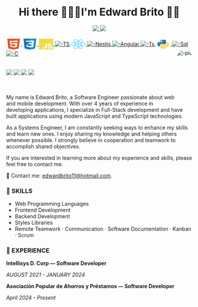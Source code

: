 # <div align="center">Hi there 🙍🏻‍♂️I'm Edward Brito 👨‍💻 </div>

<div align="center">
  <a href="https://github.com/Edwardb11">
  <img height="180em" src="https://github-readme-stats.vercel.app/api?username=edwardb11&show_icons=true&theme=dracula&include_all_commits=true&count_private=true"/>
  <img height="180em" src="https://github-readme-stats.vercel.app/api/top-langs/?username=edwardb11&layout=compact&langs_count=8&theme=dracula"/>
</div>
<div style="display: inline_block"><br>
  <img align="center" alt="-HTML" height="30" width="40" src="https://raw.githubusercontent.com/devicons/devicon/master/icons/html5/html5-original.svg">
  <img align="center" alt="-CSS" height="30" width="40" src="https://raw.githubusercontent.com/devicons/devicon/master/icons/css3/css3-original.svg">
  <img align="center" alt="-Js" height="30" width="40" src="https://raw.githubusercontent.com/devicons/devicon/master/icons/javascript/javascript-plain.svg">
  <img align="center" alt="-TS" height="30" width="40" src="https://upload.wikimedia.org/wikipedia/commons/4/4c/Typescript_logo_2020.svg">
  <img align="center" alt="-React" height="30" width="40" src="https://raw.githubusercontent.com/devicons/devicon/master/icons/react/react-original.svg">
  <img align="center" alt="-Nestjs" height="30" width="40" src="https://d33wubrfki0l68.cloudfront.net/e937e774cbbe23635999615ad5d7732decad182a/26072/logo-small.ede75a6b.svg">
  <img align="center" alt="-Angular" height="35" width="35" src="https://upload.wikimedia.org/wikipedia/commons/thumb/c/cf/Angular_full_color_logo.svg/800px-Angular_full_color_logo.svg.png">
  <img align="center" alt="-Ts" height="30" width="40" src="https://upload.wikimedia.org/wikipedia/commons/thumb/2/27/PHP-logo.svg/1280px-PHP-logo.svg.png">
  <img align="center" alt="-Python" height="30" width="40" src="https://raw.githubusercontent.com/devicons/devicon/master/icons/python/python-original.svg">
  <img align="center" alt="-Sql" height="30" width="60" src="https://blog.desafiolatam.com/wp-content/uploads/2018/05/sql-logo.png">
  <img align="center" alt="-C" height="30" width="30" src="https://upload.wikimedia.org/wikipedia/commons/thumb/1/18/C_Programming_Language.svg/695px-C_Programming_Language.svg.png">
  <img align="right" alt="-pic" height="150" style="border-radius:50px;" src="https://i.pinimg.com/564x/ce/a1/20/cea12066bc7834cfec0e67dab7df6036.jpg">
</div>
    <br/><br/>
<div> 
  <a href="https://www.facebook.com/EdwardBritoDiaz/" target="_blank"><img src="https://img.shields.io/badge/-Facebook-blue?style=for-the-badge&logo=Facebook&logoColor=white" target="_blank"></a> 
  <a href="https://www.instagram.com/brito_edward11/" target="_blank"><img src="https://img.shields.io/badge/-Instagram-%23E4405F?style=for-the-badge&logo=instagram&logoColor=white" target="_blank"></a>
  <a href = "mailto:edwardbrito111@gmail.com"><img src="https://img.shields.io/badge/-Gmail-%23333?style=for-the-badge&logo=gmail&logoColor=white" target="_blank"></a>
  <a href="https://www.linkedin.com/in/Edwardb11/" target="_blank"><img src="https://img.shields.io/badge/-LinkedIn-%230077B5?style=for-the-badge&logo=linkedin&logoColor=white" target="_blank"></a>

</div>
  <br/>
  <br/>
<div>

My name is Edward Brito, a Software Engineer passionate about web and mobile development. With over 4 years of experience in developing applications, I specialize in Full-Stack development and have built applications using modern JavaScript and TypeScript technologies.

As a Systems Engineer, I am constantly seeking ways to enhance my skills and learn new ones. I enjoy sharing my knowledge and helping others whenever possible. I strongly believe in cooperation and teamwork to accomplish shared objectives.

If you are interested in learning more about my experience and skills, please feel free to contact me.

📧 Contact me: edwardbrito11@hotmail.com.


### 🎯 SKILLS

- Web Programming Languages
- Frontend Development
- Backend Development
- Styles Libraries
- Remote Teamwork · Communication · Software Documentation · Kanban · Scrum

### 💼 EXPERIENCE

**Intellisys D. Corp — Software Developer**

_AUGUST 2021 - JANUARY 2024_

**Asociación Popular de Ahorros y Préstamos — Software Developer**

_April 2024 - Present_

</div>
